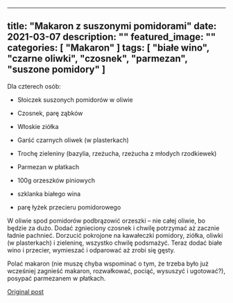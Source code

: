 
---
title: "Makaron z suszonymi pomidorami"
date: 2021-03-07
description: ""
featured_image: ""
categories: [ "Makaron" ]
tags: [ "białe wino", "czarne oliwki", "czosnek", "parmezan", "suszone pomidory" ]
---

<!-- Number 43 -->

Dla czterech osób:



 * Słoiczek suszonych pomidorów w oliwie

 * Czosnek, parę ząbków

 * Włoskie ziółka

 * Garść czarnych oliwek (w plasterkach)

 * Trochę zieleniny (bazylia, rzeżucha, rzeżucha z młodych rzodkiewek)

 * Parmezan w płatkach

 * 100g orzeszków piniowych

 * szklanka białego wina

 * parę łyżek przecieru pomidorowego


W oliwie spod pomidorów podbrązowić orzeszki – nie całej oliwie, bo będzie za dużo. Dodać zgnieciony czosnek i chwilę potrzymać aż zacznie ładnie pachnieć. Dorzucić pokrojone na kawałeczki pomidory, ziółka, oliwki (w plasterkach) i zieleninę, wszystko chwilę podsmażyć. Teraz dodać białe wino i przecier, wymieszać i odparować aż zrobi się gęsty.

Polać makaron (nie muszę chyba wspominać o tym, że trzeba było już wcześniej zagnieść makaron, rozwałkować, pociąć, wysuszyć i ugotować?), posypać parmezanem w płatkach.



[Original post](https://statystycznakuchnia.wordpress.com/2021/03/07/makaron-z-suszonymi-pomidorami/)


